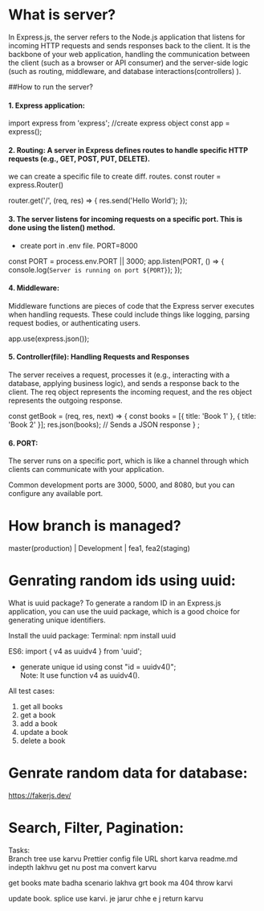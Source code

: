 # What is server? 
In Express.js, the server refers to the Node.js application that listens for incoming HTTP requests and sends responses back to the client. 
It is the backbone of your web application, handling the communication between the client (such as a browser or API consumer) and the server-side logic (such as routing, middleware, and database interactions(controllers) ).

##How to run the server? 
#### 1. Express application:
import express from 'express';
//create express object 
const app = express();

#### 2. Routing: A server in Express defines routes to handle specific HTTP requests (e.g., GET, POST, PUT, DELETE). 
we can create a specific file to create diff. routes. 
const router = express.Router()

router.get('/', (req, res) => {
  res.send('Hello World');
});

#### 3. The server listens for incoming requests on a specific port. This is done using the listen() method. 
- create port in .env file. PORT=8000

const PORT = process.env.PORT || 3000;
app.listen(PORT, () => {
  console.log(`Server is running on port ${PORT}`);
});

#### 4. Middleware: 
Middleware functions are pieces of code that the Express server executes when handling requests. 
These could include things like logging, parsing request bodies, or authenticating users.

app.use(express.json());

#### 5. Controller(file): Handling Requests and Responses
The server receives a request, processes it (e.g., interacting with a database, applying business logic), and sends a response back to the client.
The req object represents the incoming request, and the res object represents the outgoing response. 

const getBook = (req, res, next) => {
  const books = [{ title: 'Book 1' }, { title: 'Book 2' }];
  res.json(books); // Sends a JSON response
} ;

#### 6. PORT:  
The server runs on a specific port, which is like a channel through which clients can communicate with your application. 

Common development ports are 3000, 5000, and 8080, but you can configure any available port.

# How branch is managed?
master(production) | Development  | fea1, fea2(staging)

# Genrating random ids using uuid:  
What is uuid package?
To generate a random ID in an Express.js application, 
you can use the uuid package, which is a good choice for generating unique identifiers.

Install the uuid package:
Terminal: npm install uuid

ES6: import { v4 as uuidv4 } from 'uuid';
- generate unique id using const "id = uuidv4()";    
Note: It use function v4 as uuidv4(). 

All test cases: 
1. get all books
2. get a book
3. add a book
4. update a book
5. delete a book

# Genrate random data for database:
https://fakerjs.dev/

# Search, Filter, Pagination:


Tasks:  
Branch tree use karvu
Prettier config file
URL short karva
readme.md indepth lakhvu
get nu post ma convert karvu

get books mate badha scenario lakhva
grt book ma 404 throw karvi

update book. splice use karvi. je jarur chhe e j return karvu




